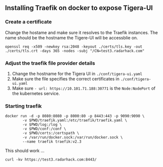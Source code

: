 ## Installing Traefik on docker to expose Tigera-UI

### Create a certificate
Change the hostame and make sure it resolves to the Traefik instances. The name should be the hostname the Tigere-UI will be accessblie on.
```
openssl req -x509 -newkey rsa:2048 -keyout ./certs/tls.key -out ./certs/tls.crt -days 365 -nodes -subj "/CN=test3.radarhack.com"
```

### Adjust the traefik file provider details
1. Change the hostname for the Tigera UI in `./conf/tigera-ui.yaml`
2. Make sure the file specifies the correct certificates in `./conf/tigera-ui.yaml`
3. Make sure  `- url: https://10.101.71.188:30771` is the `Node:NodePort` of the kubernetes service.


### Starting traefik
```
docker run -d -p 8080:8080 -p 8000:80 -p 8443:443 -p 9090:9090 \
        -v $PWD/traefik.yaml:/etc/traefik/traefik.yaml \
        -v $PWD/log:/log \
        -v $PWD/conf:/conf \
        -v $PWD/certs:/certspath \
        -v /var/run/docker.sock:/var/run/docker.sock \
        --name traefik traefik:v2.3 
```

This should work ...
```
curl -kv https://test3.radarhack.com:8443/
```


